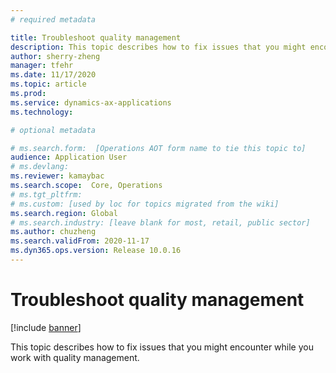 ```yaml
---
# required metadata

title: Troubleshoot quality management
description: This topic describes how to fix issues that you might encounter while you work with quality management.
author: sherry-zheng
manager: tfehr
ms.date: 11/17/2020
ms.topic: article
ms.prod: 
ms.service: dynamics-ax-applications
ms.technology: 

# optional metadata

# ms.search.form:  [Operations AOT form name to tie this topic to]
audience: Application User
# ms.devlang: 
ms.reviewer: kamaybac
ms.search.scope:  Core, Operations
# ms.tgt_pltfrm: 
# ms.custom: [used by loc for topics migrated from the wiki]
ms.search.region: Global
# ms.search.industry: [leave blank for most, retail, public sector]
ms.author: chuzheng
ms.search.validFrom: 2020-11-17
ms.dyn365.ops.version: Release 10.0.16
---
```


# Troubleshoot quality management

[!include [banner](../includes/banner.md)]

This topic describes how to fix issues that you might encounter while you work with quality management.

